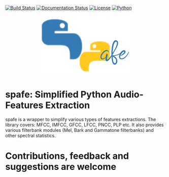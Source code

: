 [![Build Status](https://travis-ci.org/SuperKogito/spafe.svg?branch=master)](https://travis-ci.org/SuperKogito/spafe)
[![Documentation Status](https://readthedocs.org/projects/spafe/badge/?version=latest)](https://spafe.readthedocs.io/en/latest/?badge=latest)
[![License](https://img.shields.io/badge/license-BSD%203--Clause%20License%20(Revised)%20-blue)](https://github.com/SuperKogito/spafe/blob/master/LICENSE)
[![Python](https://img.shields.io/badge/python%20-3.5%2B-blue)](https://www.python.org/downloads/release/python-350/)

<p align="center"> 
<img src="logo.jpg">
</p>

# spafe: Simplified Python Audio-Features Extraction 
spafe is a wrapper to simplify various types of features extractions. The library covers: MFCC, IMFCC, GFCC, LFCC, PNCC, PLP etc. 
It also provides various filterbank modules (Mel, Bark and Gammatone filterbanks) and other spectral statistics. 

# Contributions, feedback and suggestions are welcome 
